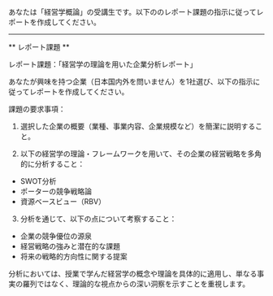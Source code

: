 あなたは「経営学概論」の受講生です。以下ののレポート課題の指示に従ってレポートを作成してください。

---------------------------------------
** レポート課題 **

レポート課題：「経営学の理論を用いた企業分析レポート」

あなたが興味を持つ企業（日本国内外を問いません）を1社選び、以下の指示に従ってレポートを作成してください。

課題の要求事項：
1. 選択した企業の概要（業種、事業内容、企業規模など）を簡潔に説明すること。

2. 以下の経営学の理論・フレームワークを用いて、その企業の経営戦略を多角的に分析すること：
- SWOT分析
- ポーターの競争戦略論
- 資源ベースビュー（RBV）

3. 分析を通じて、以下の点について考察すること：
- 企業の競争優位の源泉
- 経営戦略の強みと潜在的な課題
- 将来の戦略的方向性に関する提案

分析においては、授業で学んだ経営学の概念や理論を具体的に適用し、単なる事実の羅列ではなく、理論的な視点からの深い洞察を示すことを重視します。